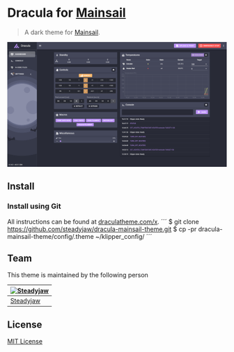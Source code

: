 # Dracula for [Mainsail](https://docs.mainsail.xyz/)

> A dark theme for [Mainsail](https://docs.mainsail.xyz/).

![Screenshot](./screenshot.png)

## Install

### Install using Git
All instructions can be found at [draculatheme.com/x](https://draculatheme.com/x).
´´´
$ git clone https://github.com/steadyjaw/dracula-mainsail-theme.git 
$ cp -pr dracula-mainsail-theme/config/.theme ~/klipper_config/
´´´

## Team

This theme is maintained by the following person

[![Steadyjaw](https://github.com/steadyjaw.png?size=100)](https://github.com/steadyjaw) |
--- |
[Steadyjaw](https://github.com/https://github.com/steadyjaw) |

## License

[MIT License](./LICENSE)